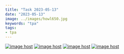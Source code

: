 ```yaml
---
title: "Task 2023-05-13"
date: "2023-05-13"
image: ../images/howl650.jpg
keywords: "tpa"
tags:
- tpa
---
```


<a href="https://imgbox.com/ijnmEvx9" target="_blank"><img src="https://thumbs2.imgbox.com/19/8f/ijnmEvx9_t.png" alt="image host"/></a> 
<a href="https://imgbox.com/BJuV3tba" target="_blank"><img src="https://thumbs2.imgbox.com/de/c7/BJuV3tba_t.png" alt="image host"/></a> 
<a href="https://imgbox.com/rrGqtl3d" target="_blank"><img src="https://thumbs2.imgbox.com/6a/46/rrGqtl3d_t.png" alt="image host"/></a> 
<a href="https://imgbox.com/WBjrjz1y" target="_blank"><img src="https://thumbs2.imgbox.com/4c/58/WBjrjz1y_t.png" alt="image host"/></a>

